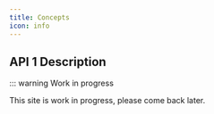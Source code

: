 ```yaml
---
title: Concepts
icon: info
---
```


## API 1 Description

::: warning Work in progress

This site is work in progress, please come back later.

